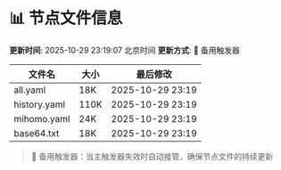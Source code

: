 # 📊 节点文件信息

**更新时间**: 2025-10-29 23:19:07 北京时间
**更新方式**: 🔄 备用触发器

| 文件名 | 大小 | 最后修改 |
|--------|------|----------|
| all.yaml | 18K | 2025-10-29 23:19 |
| history.yaml | 110K | 2025-10-29 23:19 |
| mihomo.yaml | 24K | 2025-10-29 23:19 |
| base64.txt | 18K | 2025-10-29 23:19 |

> 🔄 备用触发器：当主触发器失效时自动接管，确保节点文件的持续更新
